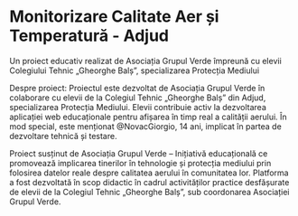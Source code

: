 # Monitorizare Calitate Aer și Temperatură - Adjud
Un proiect educativ realizat de Asociația Grupul Verde împreună cu elevii Colegiului Tehnic „Gheorghe Balș”, specializarea Protecția Mediului

Despre proiect: Proiectul este dezvoltat de Asociația Grupul Verde în colaborare cu elevii de la Colegiul Tehnic „Gheorghe Balș” din Adjud, specializarea Protecția Mediului. Elevii contribuie activ la dezvoltarea aplicației web educaționale pentru afișarea în timp real a calității aerului. În mod special, este menționat @NovacGiorgio, 14 ani, implicat în partea de dezvoltare tehnică și testare.

Proiect susținut de Asociația Grupul Verde – Inițiativă educațională ce promovează implicarea tinerilor în tehnologie și protecția mediului prin folosirea datelor reale despre calitatea aerului în comunitatea lor.
Platforma a fost dezvoltată în scop didactic în cadrul activităților practice desfășurate de elevii de la Colegiul Tehnic „Gheorghe Balș”, sub coordonarea Asociației Grupul Verde.
